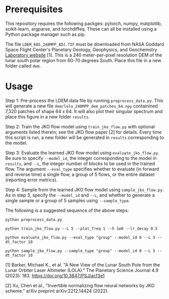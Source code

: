 # Prerequisites

This repository requires the following packges: pytorch, numpy, matplotlib, scikit-learn, argparse, and torchdiffeq. These can all be installed using a Python package manager such as pip.

The file `LDEM_60S_240MPP_ADJ.TIF` must be downloaded from NASA Goddard Space Flight Center's Planetary Geology, Geophysics, and Geochemstry [Laboratory website](https://pgda.gsfc.nasa.gov/products/90) [1]. This is a 240 meter-per-pixel resolution DEM of the lunar south polar region from 60-70 degrees South. Place this file in a new folder called `dem`.


# Usage

Step 1: Pre-process the LDEM data file by running `preprocess_data.py`. This will generate a new file `dem/lola_240MPP_dem_patches_64.npy` containined 7,320 patches of shape 64 x 64. It will also plot their singular spectrum and place this figure in a new folder `results`.

Step 2: Train the JKO flow model using `train_jko_flow.py` with optional arguments listed therein; see the JKO flow paper [2] for details. Every time this script is run, a new folder will be generated in `results` corresponding to the model.

Step 3: Evaluate the learned JKO flow model using `evaluate_jko_flow.py`. Be sure to specify `--model_id`, the integer corresponding to the model in `results`, and `--L`, the integer number of blocks to be used in the trained flow. The argument `--eval_type` specifies whether to evaluate (in forward and reverse time) a single flow, a group of 5 flows, or the entire dataset (reporting error metrics).

Step 4: Sample from the learned JKO flow model using `sample_jko_flow.py`. As in step 3, specify the `--model_id` and `--L`, and whether to generate a single sample or a group of 5 samples using `--sample_type`.

The following is a suggested sequence of the above steps:

`python preprocess_data.py`

`python train_jko_flow.py --L 5 --plot_freq 1 --h 1e0 --lr_decay 0.5`

`python evaluate_jko_flow.py --eval_type "group" --model_id 0 --L 5 --dt_factor 10`

`python sample_jko_flow.py --sample_type "group" --model_id 0 --L 5 --dt_factor 10`




[1] Barker, Michael K., et al. "A New View of the Lunar South Pole from the Lunar Orbiter Laser Altimeter (LOLA)." The Planetary Science Journal 4.9 (2023): 183. https://doi.org/10.3847/PSJ/acf3e1

[2] Xu, Chen et al., "Invertible normalizing flow neural networks by JKO scheme." arXiv preprint arXiv:2212.14424 (2022).
